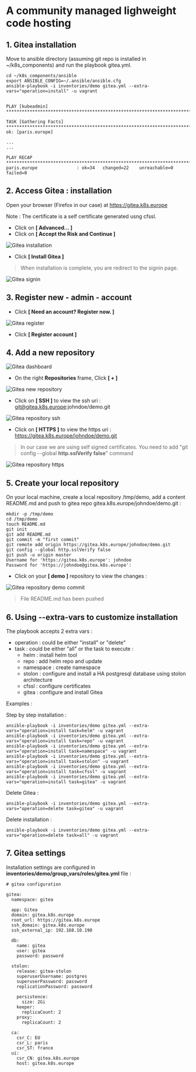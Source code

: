 # A community managed lighweight code hosting
## 1. Gitea installation
Move to ansible directory (assuming git repo is installed in ~/k8s_components) and run the playbook gitea.yml.
```
cd ~/k8s_components/ansible
export ANSIBLE_CONFIG=~/.ansible/ansible.cfg
ansible-playbook -i inventories/demo gitea.yml --extra-vars="operation=install" -u vagrant
```
```

PLAY [kubeadmin] ********************************************************************************

TASK [Gathering Facts] **************************************************************************
ok: [paris.europe]

...
...

PLAY RECAP **************************************************************************************
paris.europe               : ok=34   changed=22    unreachable=0    failed=0   

```
## 2. Access Gitea : installation

Open your browser (Firefox in our case) at https://gitea.k8s.europe 

Note : The certificate is a self certificate generated usng cfssl. 

- Click on **[ Advanced... ]** 
- Click on **[ Accept the Risk and Continue ]**

![Gitea installation](images/gitea-installation.png)

- Click **[ Install Gitea ]**

> When installation is complete, you are redirect to the signin page.

![Gitea signin](images/gitea-signin.png)

## 3. Register new - admin - account

- Click **[ Need an account? Register now. ]**

![Gitea register](images/gitea-register.png)

- Click **[ Register account ]**

## 4. Add a new repository

![Gitea dashboard](images/gitea-dashboard.png)

- On the right **Repositories** frame, Click **[ + ]**

![Gitea new repository](images/gitea-new-repository.png)

- Click on **[ SSH ]** to view the ssh uri : git@gitea.k8s.europe:johndoe/demo.git

![Gitea repository ssh](images/gitea-repository-ssh.png)

- Click on **[ HTTPS ]** to view the https uri : https://gitea.k8s.europe/johndoe/demo.git

> In our case we are using self signed certificates. You need to add "git config --global **http.sslVerify false**" command

![Gitea repository https](images/gitea-repository-https.png)

## 5. Create your local repository
On your local machine, create a local repository /tmp/demo, add a content README.md and push to gitea repo gitea.k8s.europe/johndoe/demo.git :
```
mkdir -p /tmp/demo
cd /tmp/demo
touch README.md
git init
git add README.md
git commit -m "first commit"
git remote add origin https://gitea.k8s.europe/johndoe/demo.git
git config --global http.sslVerify false
git push -u origin master
Username for 'https://gitea.k8s.europe': johndoe
Password for 'https://johndoe@gitea.k8s.europe': 
```

- Click on your **[ demo ]** repository to view the changes :

![Gitea repository demo commit](images/gitea-repo-demo-commit.png)

> File README.md has been pushed

## 6. Using --extra-vars to customize installation
The playbook accepts 2 extra vars :
- operation : could be either "install" or "delete"
- task : could be either "all" or the task to execute :
    - helm : install helm tool
    - repo : add helm repo and update
    - namespace : create namespace
    - stolon : configure and install a HA postgresql database using stolon architecture 
    - cfssl : configure certificates
    - gitea : configure and install Gitea

Examples :

Step by step installation :
```
ansible-playbook -i inventories/demo gitea.yml --extra-vars="operation=install task=helm" -u vagrant
ansible-playbook -i inventories/demo gitea.yml --extra-vars="operation=install task=repo" -u vagrant
ansible-playbook -i inventories/demo gitea.yml --extra-vars="operation=install task=namespace" -u vagrant
ansible-playbook -i inventories/demo gitea.yml --extra-vars="operation=install task=stolon" -u vagrant
ansible-playbook -i inventories/demo gitea.yml --extra-vars="operation=install task=cfssl" -u vagrant
ansible-playbook -i inventories/demo gitea.yml --extra-vars="operation=install task=gitea" -u vagrant
```
Delete Gitea :
```
ansible-playbook -i inventories/demo gitea.yml --extra-vars="operation=delete task=gitea" -u vagrant
```
Delete installation :
```
ansible-playbook -i inventories/demo gitea.yml --extra-vars="operation=delete task=all" -u vagrant
```
## 7. Gitea settings
Installation settings are configured in **inventories/demo/group_vars/roles/gitea.yml** file :

```
# gitea configuration

gitea:
  namespace: gitea

  app: Gitea
  domain: gitea.k8s.europe
  root_url: https://gitea.k8s.europe
  ssh_domain: gitea.k8s.europe
  ssh_external_ip: 192.168.10.190

  db:
    name: gitea
    user: gitea
    password: password

  stolon:
    release: gitea-stolon
    superuserUsername: postgres
    superuserPassword: password
    replicationPassword: password

    persistence:
      size: 2Gi
    keeper:
      replicaCount: 2
    proxy:
      replicaCount: 2

  ca:
    csr_C: EU
    csr_L: paris
    csr_ST: france
  ui:
    csr_CN: gitea.k8s.europe
    host: gitea.k8s.europe
```

